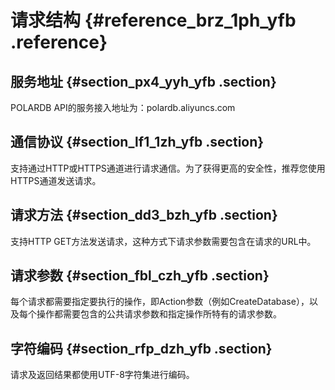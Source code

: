 # 请求结构 {#reference_brz_1ph_yfb .reference}

## 服务地址 {#section_px4_yyh_yfb .section}

POLARDB API的服务接入地址为：polardb.aliyuncs.com

## 通信协议 {#section_lf1_1zh_yfb .section}

支持通过HTTP或HTTPS通道进行请求通信。为了获得更高的安全性，推荐您使用HTTPS通道发送请求。

## 请求方法 {#section_dd3_bzh_yfb .section}

支持HTTP GET方法发送请求，这种方式下请求参数需要包含在请求的URL中。

## 请求参数 {#section_fbl_czh_yfb .section}

每个请求都需要指定要执行的操作，即Action参数（例如CreateDatabase），以及每个操作都需要包含的公共请求参数和指定操作所特有的请求参数。

## 字符编码 {#section_rfp_dzh_yfb .section}

请求及返回结果都使用UTF-8字符集进行编码。

